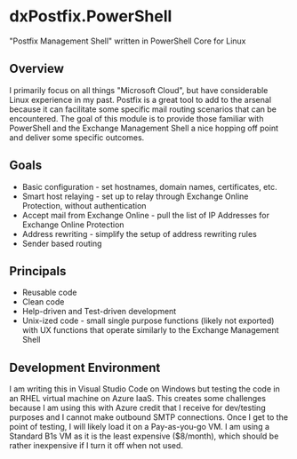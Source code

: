 # dxPostfix.PowerShell
"Postfix Management Shell" written in PowerShell Core for Linux

## Overview

I primarily focus on all things "Microsoft Cloud", but have considerable Linux experience in my past.  Postfix is a great tool to add to the arsenal because it can facilitate some specific mail routing scenarios that can be encountered.  The goal of this module is to provide those familiar with PowerShell and the Exchange Management Shell a nice hopping off point and deliver some specific outcomes.

## Goals

* Basic configuration - set hostnames, domain names, certificates, etc.
* Smart host relaying - set up to relay through Exchange Online Protection, without authentication
* Accept mail from Exchange Online - pull the list of IP Addresses for Exchange Online Protection
* Address rewriting - simplify the setup of address rewriting rules
* Sender based routing

## Principals

* Reusable code
* Clean code
* Help-driven and Test-driven development
* Unix-ized code - small single purpose functions (likely not exported) with UX functions that operate similarly to the Exchange Management Shell

## Development Environment

I am writing this in Visual Studio Code on Windows but testing the code in an RHEL virtual machine on Azure IaaS.  This creates some challenges because I am using this with Azure credit that I receive for dev/testing purposes and I cannot make outbound SMTP connections.  Once I get to the point of testing, I will likely load it on a Pay-as-you-go VM.  I am using a Standard B1s VM as it is the least expensive ($8/month), which should be rather inexpensive if I turn it off when not used.